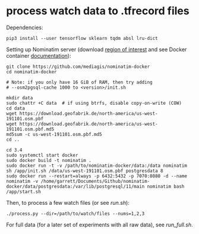 process watch data to .tfrecord files
=====================================
Dependencies:

    pip3 install --user tensorflow sklearn tqdm absl lru-dict

Setting up Nominatim server (download
[region of interest](https://download.geofabrik.de/) and see Docker container
[documentation](https://github.com/mediagis/nominatim-docker)):

    git clone https://github.com/mediagis/nominatim-docker
    cd nominatim-docker

    # Note: if you only have 16 GiB of RAM, then try adding
    # --osm2pgsql-cache 1000 to <version>/init.sh

    mkdir data
    sudo chattr +C data  # if using btrfs, disable copy-on-write (COW)
    cd data
    wget https://download.geofabrik.de/north-america/us-west-191101.osm.pbf
    wget https://download.geofabrik.de/north-america/us-west-191101.osm.pbf.md5
    md5sum -c us-west-191101.osm.pbf.md5
    cd ..

    cd 3.4
    sudo systemctl start docker
    sudo docker build -t nominatim .
    sudo docker run -t -v /path/to/nominatim-docker/data:/data nominatim  sh /app/init.sh /data/us-west-191101.osm.pbf postgresdata 8
    sudo docker run --restart=always -p 6432:5432 -p 7070:8080 -d --name nominatim -v /home/garrett/Documents/Github/nominatim-docker/data/postgresdata:/var/lib/postgresql/11/main nominatim bash /app/start.sh

Then, to process a few watch files (or see *run.sh*):

    ./process.py --dir=/path/to/watch/files --nums=1,2,3

For full data (for a later set of experiments with all raw data), see *run_full.sh*.
